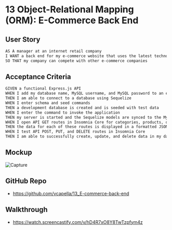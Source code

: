 # 13 Object-Relational Mapping (ORM): E-Commerce Back End

## User Story

```md
AS A manager at an internet retail company
I WANT a back end for my e-commerce website that uses the latest technologies
SO THAT my company can compete with other e-commerce companies
```

## Acceptance Criteria

```md
GIVEN a functional Express.js API
WHEN I add my database name, MySQL username, and MySQL password to an environment variable file
THEN I am able to connect to a database using Sequelize
WHEN I enter schema and seed commands
THEN a development database is created and is seeded with test data
WHEN I enter the command to invoke the application
THEN my server is started and the Sequelize models are synced to the MySQL database
WHEN I open API GET routes in Insomnia Core for categories, products, or tags
THEN the data for each of these routes is displayed in a formatted JSON
WHEN I test API POST, PUT, and DELETE routes in Insomnia Core
THEN I am able to successfully create, update, and delete data in my database
```

## Mockup
![Capture](https://user-images.githubusercontent.com/90168071/141663040-38e15aa0-8efe-4bb3-92b8-bb520fd5d44f.JPG)


## GitHub Repo
* https://github.com/vcapella/13_E-commerce-back-end

## Walkthrough
* https://watch.screencastify.com/v/hD4R7xO8Y8TwTzpfym4z

